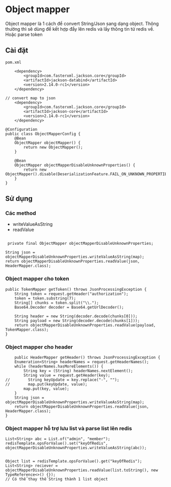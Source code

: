 # Object mapper

Object mapper là 1 cách để convert String/Json sang dạng object. Thông thường thì sẽ dùng để kết hợp đẩy lên redis và lấy thông tin từ redis về. Hoặc parse token

## Cài đặt
```
pom.xml

    <dependency>
        <groupId>com.fasterxml.jackson.core</groupId>
        <artifactId>jackson-databind</artifactId>
        <version>2.14.0-rc1</version>
    </dependency>

// convert map to json
    <dependency>
        <groupId>com.fasterxml.jackson.core</groupId>
        <artifactId>jackson-core</artifactId>
        <version>2.14.0-rc1</version>
    </dependency>
```


```test
@Configuration
public class ObjectMapperConfig {
    @Bean
    ObjectMapper objectMapper() {
        return new ObjectMapper();
    }

    @Bean
    ObjectMapper objectMapperDisableUnknownProperties() {
        return new ObjectMapper().disable(DeserializationFeature.FAIL_ON_UNKNOWN_PROPERTIES);
    }
}
```

## Sử dụng

### Các method

- writeValueAsString
- readValue


```text

 private final ObjectMapper objectMapperDisableUnknownProperties;

String json = objectMapperDisableUnknownProperties.writeValueAsString(map);
return objectMapperDisableUnknownProperties.readValue(json, HeaderMapper.class);
 ```
### Object mapper cho token

    public TokenMapper getToken() throws JsonProcessingException {
        String token = request.getHeader("authorization");
        token = token.substring(7);
        String[] chunks = token.split("\\.");
        Base64.Decoder decoder = Base64.getUrlDecoder();

        String header = new String(decoder.decode(chunks[0]));
        String payload = new String(decoder.decode(chunks[1]));
        return objectMapperDisableUnknownProperties.readValue(payload, TokenMapper.class);
    }

### Object mapper cho header
        public HeaderMapper getHeader() throws JsonProcessingException {
        Enumeration<String> headerNames = request.getHeaderNames();
        while (headerNames.hasMoreElements()) {
            String key = (String) headerNames.nextElement();
            String value = request.getHeader(key);
    //        String keyUpdate = key.replace("-", "");
    //        map.put(keyUpdate, value);
            map.put(key, value);
        }
        String json = objectMapperDisableUnknownProperties.writeValueAsString(map);
        return objectMapperDisableUnknownProperties.readValue(json, HeaderMapper.class);
    }

### Object mapper hỗ trợ lưu list và parse list lên redis

    List<String> abc = List.of("admin", "member");
    redisTemplate.opsForValue().set("keyOfRedis", objectMapperDisableUnknownProperties.writeValueAsString(abc));


    Object list = redisTemplate.opsForValue().get("keyOfRedis");
    List<String> reciever = objectMapperDisableUnknownProperties.readValue(list.toString(), new TypeReference<>() {});
    // Có thể thay thế String thành 1 list object
